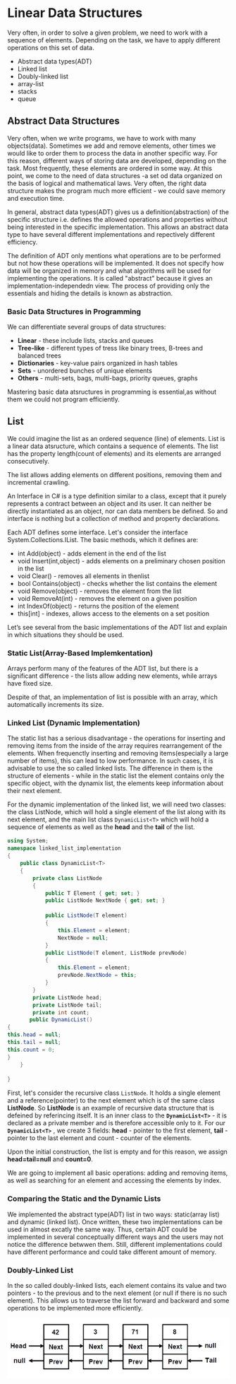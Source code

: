 # Linear Data Structures

Very often, in order to solve a given problem, we need to work with a sequence of elements. Depending on the task, we have to apply different operations on this set of data.
- Abstract data types(ADT)
- Linked list
- Doubly-linked list
- array-list
- stacks
- queue

## Abstract Data Structures

Very often, when we write programs, we have to work with many objects(data). Sometimes we add and remove elements, other times we would like to order them to process the data in another specific way. For this reason, different ways of storing data are developed, depending on the task. Most frequently, these elements are ordered in some way. At this point, we come to the need of data structures -a set od data organized on the basis of logical and mathematical laws. Very often, the right data structure makes the program much more efficient - we could save memory and execution time.

In general, abstract data types(ADT) gives us a definition(abstraction) of the specific structure i.e. defines the allowed operations and properties without being interested in the specific implementation. This allows an abstract data type to have several different implementations and repectively different efficiency.

The definition of ADT only mentions what operations are to be performed but not how these operations will be implemented. It does not  specify how data will be organized in memory and what algorithms will be used for implementing the operations. It is called "abstract" because it gives an implementation-independedn view. The process of providing only the essentials and hiding the details is known as abstraction.


### Basic Data Structures in Programming

We can differentiate several groups of data structures:

- **Linear** - these include lists, stacks and queues
- **Tree-like** - different types of tress like binary trees, B-trees and balanced trees
- **Dictionaries** - key-value pairs organized in hash tables
- **Sets** - unordered bunches of unique elements
- **Others** - multi-sets, bags, multi-bags, priority queues, graphs

Mastering basic data atsructures in programming is essential,as without them we could not program efficiently.

## List

We could imagine the list as an ordered sequence (line) of elements. List is a linear data atsructure, which contains a sequence of elements. The list has the property length(count of elements) and its elements are arranged consecutively.

The list allows adding elements on different positions, removing them and incremental crawling.

An Interface in C# is a type definition similar to a class, except that it purely represents a contract between an object and its user. It can neither be directly instantiated as an object, nor can data members be defined. So and interface is nothing but a collection of method and property declarations.

Each ADT defines some interface. Let's consider the interface System.Collections.IList. The basic methods, which it defines are:
- int Add(object) - adds element in the end of the list
- void Insert(int,object) - adds elements on a preliminary chosen position in the list
- void Clear() - removes all elements in thenlist
- bool Contains(object) - checks whether the list contains the element
- void Remove(object) - removes the element from the list
- void RemoveAt(int) - removes the element on a given position
- int IndexOf(object) - returns the position of the element
- this[int] - indexes, allows access to the elements on a set position

Let’s see several from the basic implementations of the ADT list and explain in which situations they should be used.

### Static List(Array-Based Implemkentation)

Arrays perform many of the features of the ADT list, but there is a significant difference - the lists allow adding new elements, while arrays have fixed size.

Despite of that, an implementation of list is possible with an array, which automatically increments its size.

### Linked List (Dynamic Implementation)

The static list has a serious disadvantage - the operations for inserting and removing items from the inside of the array requires rearrangement of the elements. When frequenctly inserting and removing items(especially a large number of items), this can lead to low performance. In such cases, it is advisable to use the so called linked lists. The difference in them is the structure of elements - while in the static list the element contains only the specific object, with the dynamix list, the elements keep information about their next element.

For the dynamic implementation of the linked list, we will need two classes: the class ListNode, which will hold a single element of the list along with its next element, and the main list class `DynamicList<T>` which will hold a sequence of elements as well as the **head** and the **tail** of the list.

```C#
using System;
namespace linked_list_implementation
{
    public class DynamicList<T>
    {
        private class ListNode
        {
            public T Element { get; set; }
            public ListNode NextNode { get; set; }

            public ListNode(T element)
            {
                this.Element = element;
                NextNode = null;
            }
            public ListNode(T element, ListNode prevNode)
            {
                this.Element = element;
                prevNode.NextNode = this;
            }
        }
        private ListNode head;
        private ListNode tail;
        private int count;
       public DynamicList()
{
this.head = null;
this.tail = null;
this.count = 0;
} 
    }
  
}
```

First, let's consider the recursive class `ListNode`. It holds a single element and a reference(pointer) to the next element which is of the same class **ListNode**. So **ListNode** is an example of recursive data structure that is defeined by referincing itself. It is an inner class to the **`DynamicList<T>`** - it is declared as a private member and is therefore accessible only to it. For our **`DynamicList<T>`** , we create 3 fields: **head** - pointer to the first element, **tail** - pointer to the last element and count - counter of the elements.

Upon the initial construction, the list is empty and for this reason, we assign **head=tail=null** and **count=0**.

We are going to implement all basic operations: adding and removing items, as well as searching for an element and accessing the elements by index.

### Comparing the Static and the Dynamic Lists

We implemented the abstract type(ADT) list in two ways: static(array list) and dynamic (linked list). Once written, these two implementations can be used in almost excatly the same way. Thus, certain ADT could be implemented in several conceptually different ways and the users may not notice the difference betwwen them. Still, different implementations could have different performance and could take different amount of memory.

### Doubly-Linked List

In the so called doubly-linked lists, each element contains its value and two pointers - to the previous and to the next element (or null if there is no such element). This allows us to traverse the list forward and backward and some operations to be implemented more efficiently.

![](doubly.PNG)